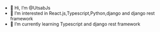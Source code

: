 - 👋 Hi, I’m @UtsabJs
- 👀 I’m interested in React.js,Typescript,Python,django and django rest framework 
- 🌱 I’m currently learning Typescript and django rest framework 


<!---
UtsabJs/UtsabJs is a ✨ special ✨ repository because its `README.md` (this file) appears on your GitHub profile.
You can click the Preview link to take a look at your changes.
--->
